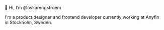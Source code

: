 👋 Hi, I’m @oskarengstroem

I'm a product designer and frontend developer currently working at Anyfin in Stockholm, Sweden.

<!---
oskarengstroem/oskarengstroem is a ✨ special ✨ repository because its `README.md` (this file) appears on your GitHub profile.
You can click the Preview link to take a look at your changes.
--->
